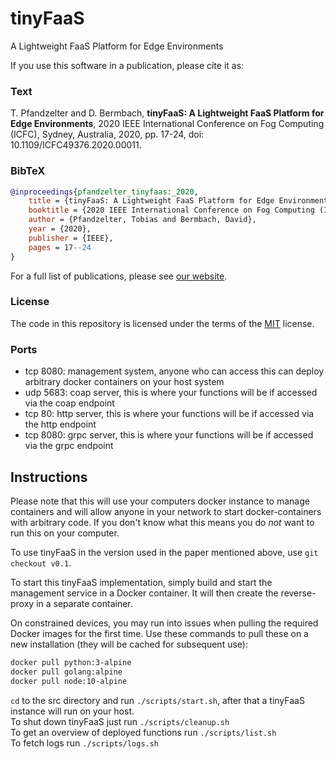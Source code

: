 # tinyFaaS

A Lightweight FaaS Platform for Edge Environments

If you use this software in a publication, please cite it as:

### Text

T. Pfandzelter and D. Bermbach, **tinyFaaS: A Lightweight FaaS Platform for Edge Environments**, 2020 IEEE International Conference on Fog Computing (ICFC), Sydney, Australia, 2020, pp. 17-24, doi: 10.1109/ICFC49376.2020.00011.

### BibTeX

```bibtex
@inproceedings{pfandzelter_tinyfaas:_2020,
    title = {tinyFaaS: A Lightweight FaaS Platform for Edge Environments},
    booktitle = {2020 IEEE International Conference on Fog Computing (ICFC)},
    author = {Pfandzelter, Tobias and Bermbach, David},
    year = {2020},
    publisher = {IEEE},
    pages = 17--24
}
```

For a full list of publications, please see [our website](https://www.mcc.tu-berlin.de/menue/forschung/publikationen/parameter/en/).

### License

The code in this repository is licensed under the terms of the [MIT](./LICENSE) license.

### Ports

- tcp 8080: management system, anyone who can access this can deploy arbitrary docker containers on your host system
- udp 5683: coap server, this is where your functions will be if accessed via the coap endpoint
- tcp 80: http server, this is where your functions will be if accessed via the http endpoint
- tcp 8080: grpc server, this is where your functions will be if accessed via the grpc endpoint

## Instructions

Please note that this will use your computers docker instance to manage containers and will allow anyone in your network to start docker-containers with arbitrary code. If you don't know what this means you do _not_ want to run this on your computer.

To use tinyFaaS in the version used in the paper mentioned above, use `git checkout v0.1`.

To start this tinyFaaS implementation, simply build and start the management service in a Docker container.
It will then create the reverse-proxy in a separate container.

On constrained devices, you may run into issues when pulling the required Docker images for the first time.
Use these commands to pull these on a new installation (they will be cached for subsequent use):

```bash
docker pull python:3-alpine
docker pull golang:alpine
docker pull node:10-alpine
```

`cd` to the src directory and run `./scripts/start.sh`, after that a tinyFaaS instance will run on your host.  
To shut down tinyFaaS just run `./scripts/cleanup.sh`  
To get an overview of deployed functions run `./scripts/list.sh`  
To fetch logs run `./scripts/logs.sh`
